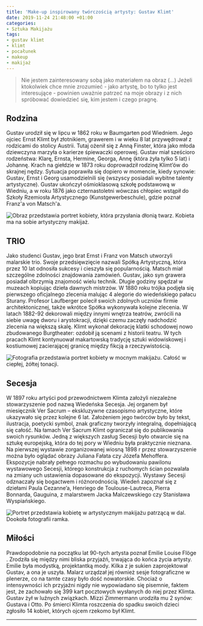 ```yaml
---
title: 'Make-up inspirowany twórczością artysty: Gustav Klimt'
date: 2019-11-24 21:48:00 +01:00
categories:
- Sztuka Makijażu
tags:
- gustav klimt
- klimt
- pocałunek
- makeup
- makijaż
---
```


> Nie jestem zainteresowany sobą jako materiałem na obraz (...) Jeżeli ktokolwiek chce mnie zrozumieć - jako artystę, bo to tylko jest interesujące - powinien uważnie patrzeć na moje obrazy i z nich spróbować dowiedzieć się, kim jestem i czego pragnę.


## Rodzina

Gustav urodził się w lipcu w 1862 roku w Baumgarten pod Wiedniem. Jego ojciec Ernst Klimt był złotnikiem, grawerem i w wieku 8 lat przywędrował z rodzicami do stolicy Austrii. Tutaj ożenił się z Anną Finster, która jako młoda dziewczyna marzyła o karierze śpiewaczki operowej. Gustav miał sześcioro rodzeństwa: Klarę, Ernsta, Hermine, Georga, Annę (która żyła tylko 5 lat) i Johannę. Krach na giełdzie w 1873 roku doprowadził rodzinę Klimt’ów do skrajnej nędzy. Sytuacja poprawiła się dopiero w momencie, kiedy synowie: Gustav, Ernst i Georg usamodzielnili się (wszyscy posiadali wybitne talenty artystyczne).
Gustav ukończył ośmioklasową  szkołę podstawową w Wiedniu, a w roku 1876 jako czternastoletni wówczas chłopiec wstąpił do Szkoły Rzemiosła Artystycznego (Kunstgewerbeschule), gdzie poznał Franz'a von Matsch'a.

![Obraz przedstawia portret kobiety, która przysłania dłonią twarz. Kobieta ma na sobie artystyczny makijaż.](https://assets2.ello.co/uploads/asset/attachment/10561669/ello-optimized-a36d6dd4.jpg)

## TRIO

Jako studenci Gustav, jego brat Ernst i Franz von Matsch utworzyli malarskie trio. Swoje przedsięwzięcie nazwali Spółką Artystyczną, która przez 10 lat odnosiła sukcesy i cieszyła się popularnością. Matsch miał szczególne zdolności znajdowania zamówień. 
Gustav, jako syn grawera posiadał olbrzymią znajomość wielu technik. Długie godziny spędzał w muzeach kopiując dzieła dawnych mistrzów.
W 1880 roku trójka podjęła się pierwszego oficjalnego zlecenia malując 4 alegorie do wiedeńskiego pałacu Sturany. Profesor Laufberger polecił swoich zdolnych uczniów firmie architektonicznej,  także wkrótce Spółka wykonywała kolejne zlecenia. W latach 1882-92 dekorowali między innymi wnętrza teatrów, zwrócili na siebie uwagę dworu i arystokracji, dzięki czemu zaczęły nadchodzić zlecenia na większą skalę. Klimt wykonał dekorację klatki schodowej nowo zbudowanego Burgtheater: ozdobił ją scenami z historii teatru. W tych pracach Klimt kontynuował makartowską tradycję sztuki widowiskowej i kostiumowej zacierającej granicę między fikcją a rzeczywistością.

![Fotografia przedstawia portret kobiety w mocnym makijażu. Całość w ciepłej, żółtej tonacji.](https://assets2.ello.co/uploads/asset/attachment/10561898/ello-optimized-9977199e.jpg)

## Secesja

W 1897 roku artyści pod przewodnictwem Klimta założyli niezależne stowarzyszenie pod nazwą Wiedeńska Secesja. Jej organem był miesięcznik Ver Sacrum – ekskluzywne czasopismo artystyczne, które ukazywało się przez kolejne 6 lat. Założeniem jego twórców było by tekst, ilustracja, poetycki symbol, znak graficzny tworzyły integralną, dopełniającą się całość. Na łamach Ver Sacrum Klimt ograniczał się do publikowania swoich rysunków. Jedną z większych zasług Secesji było otwarcie się na sztukę europejską, która do tej pory w Wiedniu była praktycznie nieznana. 
Na pierwszej wystawie zorganizowanej wiosną 1898 r przez stowarzyszenie można było oglądać obrazy Juliana Fałata czy Józefa Mehoffera. Ekspozycje nabrały pełnego rozmachu po wybudowaniu pawilonu wystawowego Secesji, którego konstrukcja z ruchomych ścian pozwalała na zmiany uch ustawienia dopasowane do ekspozycji. 
Wystawy Secesji odznaczały się bogactwem i różnorodnością. Wiedeń zapoznał się z dziełami Paula Cezanne’a, Henriego de Toulouse-Lautreca, Pierra Bonnarda, Gauguina, z malarstwem Jacka Malczewskiego czy Stanisława Wyspiańskiego. 

![Portret przedstawia kobietę w artystycznym makijażu patrzącą w dal. Dookoła fotografii ramka.](https://assets0.ello.co/uploads/asset/attachment/10561744/ello-optimized-85ddfab7.jpg)

## Miłości

Prawdopodobnie na początku lat 90-tych artysta poznał Emilie Louise Flöge
. Zrodziła się między nimi bliska przyjaźń, trwająca do końca życia artysty. 
Emilie była modystką, projektantką mody. Kilka z je sukien zaprojektował Gustav, a ona je uszyła. Malarz urządzał jej również sesje fotograficzne w plenerze, co na tamte czasy było dość nowatorskie. Chociaż o intensywności ich przyjaźni nigdy nie wypowiadano się pisemnie, faktem jest, że zachowało się 399 kart pocztowych wysłanych do niej przez Klimta. 
Gustav żył w luźnych związkach. Mizzi Zimmermann urodziła mu 2 synów: Gustava i Otto. Po śmierci Klimta roszczenia do spadku swoich dzieci zgłosiło 14 kobiet, których ojcem rzekomo był Klimt.

----------
